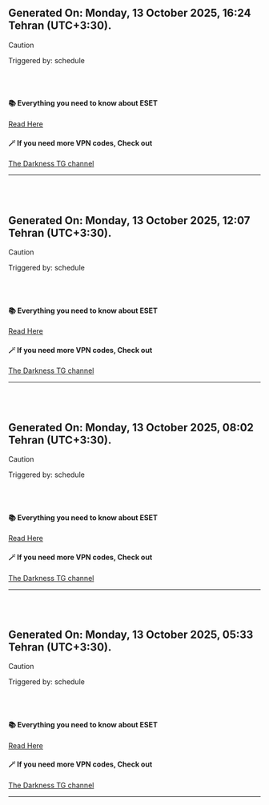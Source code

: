 ## Generated On: Monday, 13 October 2025, 16:24 Tehran (UTC+3:30).

> [!CAUTION]
> Triggered by: schedule

<br><br>

#### 📚 Everything you need to know about ESET

[Read Here](https://t.me/F_NiREvil/2113)

#### 🪄 If you need more VPN codes, Check out

[The Darkness TG channel](https://t.me/Eset_key_trial)

---

<br><br>

## Generated On: Monday, 13 October 2025, 12:07 Tehran (UTC+3:30).

> [!CAUTION]
> Triggered by: schedule

<br><br>

#### 📚 Everything you need to know about ESET

[Read Here](https://t.me/F_NiREvil/2113)

#### 🪄 If you need more VPN codes, Check out

[The Darkness TG channel](https://t.me/Eset_key_trial)

---

<br><br>

## Generated On: Monday, 13 October 2025, 08:02 Tehran (UTC+3:30).

> [!CAUTION]
> Triggered by: schedule

<br><br>

#### 📚 Everything you need to know about ESET

[Read Here](https://t.me/F_NiREvil/2113)

#### 🪄 If you need more VPN codes, Check out

[The Darkness TG channel](https://t.me/Eset_key_trial)

---

<br><br>

## Generated On: Monday, 13 October 2025, 05:33 Tehran (UTC+3:30).

> [!CAUTION]
> Triggered by: schedule

<br><br>

#### 📚 Everything you need to know about ESET

[Read Here](https://t.me/F_NiREvil/2113)

#### 🪄 If you need more VPN codes, Check out

[The Darkness TG channel](https://t.me/Eset_key_trial)

---

<br><br>


